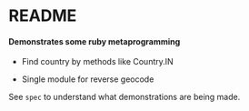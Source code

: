 # README

#### Demonstrates some ruby metaprogramming

 - Find country by methods like Country.IN

 - Single module for reverse geocode

See `spec` to understand what demonstrations are being made.
